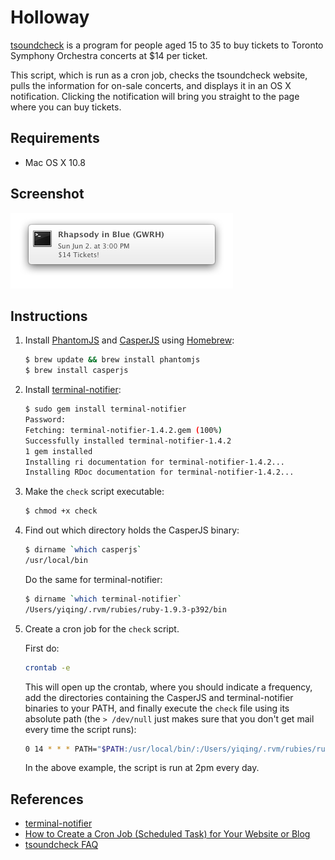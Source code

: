 # Holloway

[tsoundcheck](http://www.tso.ca/tsoundcheck/default.aspx) is a program for 
people aged 15 to 35 to buy tickets to Toronto Symphony Orchestra concerts at 
$14 per ticket. 

This script, which is run as a cron job, checks the tsoundcheck website, pulls
the information for on-sale concerts, and displays it in an OS X notification. 
Clicking the notification will bring you straight to the page where you can buy 
tickets. 


## Requirements

* Mac OS X 10.8


## Screenshot

![notification](screenshots/notification.png)  


## Instructions

1. Install [PhantomJS](http://phantomjs.org/) and 
   [CasperJS](http://casperjs.org/) using [Homebrew](http://mxcl.github.io/homebrew/):

    ```bash
    $ brew update && brew install phantomjs
    $ brew install casperjs
    ```

1. Install [terminal-notifier](https://github.com/alloy/terminal-notifier):

    ```bash
    $ sudo gem install terminal-notifier
    Password:
    Fetching: terminal-notifier-1.4.2.gem (100%)
    Successfully installed terminal-notifier-1.4.2
    1 gem installed
    Installing ri documentation for terminal-notifier-1.4.2...
    Installing RDoc documentation for terminal-notifier-1.4.2...
    ```

1. Make the `check` script executable:

    ```bash
    $ chmod +x check
    ```

1. Find out which directory holds the CasperJS binary:

    ```bash
    $ dirname `which casperjs`
    /usr/local/bin
    ```

    Do the same for terminal-notifier:

    ```bash
    $ dirname `which terminal-notifier`
    /Users/yiqing/.rvm/rubies/ruby-1.9.3-p392/bin
    ```

1. Create a cron job for the `check` script. 

    First do: 
    
    ```bash
    crontab -e
    ````
    
    This will open up the crontab, where you should indicate a frequency, 
    add the directories containing the CasperJS and terminal-notifier binaries
    to your PATH, and finally execute the `check` file using its absolute
    path (the `> /dev/null` just makes sure that you don't get mail every time
    the script runs): 

    ```bash
    0 14 * * * PATH="$PATH:/usr/local/bin/:/Users/yiqing/.rvm/rubies/ruby-1.9.3-p392/bin/" ~/Repos/holloway/check > /dev/null
    ```

    In the above example, the script is run at 2pm every day. 


## References

* [terminal-notifier](https://github.com/alloy/terminal-notifier)
* [How to Create a Cron Job (Scheduled Task) for Your Website or Blog](http://www.thesitewizard.com/general/set-cron-job.shtml)
* [tsoundcheck FAQ](http://www.tso.ca/tsoundcheck/FAQ.aspx)

